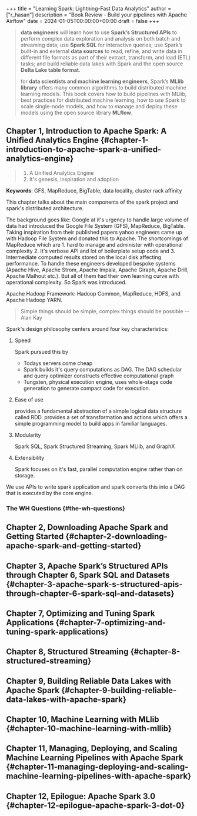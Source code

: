 +++
title = "Learning Spark: Lightning-Fast Data Analytics"
author = ["r_hasan"]
description = "Book Review - Build your pipelines with Apache Airflow"
date = 2024-01-05T00:00:00+00:00
draft = false
+++

> ******data engineers****** will learn how to use **Spark’s Structured APIs** to perform
> complex data exploration and analysis on both batch and streaming data; use **Spark
> SQL** for interactive queries; use Spark’s built-in and external **data sources** to read,
> refine, and write data in different file formats as part of their extract, transform, and
> load (ETL) tasks; and build reliable data lakes with Spark and the open source **Delta
> Lake table format**.
>
> for ******data scientists and machine learning engineers******, Spark’s **MLlib library** offers many
> common algorithms to build distributed machine learning models. This book covers
> how to build pipelines with MLlib, best practices for distributed machine learning, how to use Spark to scale single-node models, and how to manage and deploy these models using the open source library **MLflow**.


## Chapter 1, Introduction to Apache Spark: A Unified Analytics Engine {#chapter-1-introduction-to-apache-spark-a-unified-analytics-engine}

> 1.  A Unified Analytics Engine
> 2.  It's genesis, inspiration and adoption

**Keywords**: GFS, MapReduce, BigTable, data locality, cluster rack affinity

This chapter talks about the main components of the spark project and spark's distributed architecture.

The background goes like: Google at it's urgency to handle large volume of data had introduced the Google File System (GFS), MapReduce, BigTable. Taking inspiration from their published papers yahoo engineers came up with Hadoop File System and donated this to Apache. The shortcomings of MapReduce which are 1. hard to manage and administer with operational complexity 2. It's verbose API and lot of boilerplate setup code and 3. Intermediate computed results stored on the local disk affecting performance. To handle these engineers developed bespoke systems (Apache Hive, Apache Strom, Apache Impala, Apache Giraph, Apache Drill, Apache Malhout etc.). But all of them had their own learning curve with operational complexity. So Spark was introduced.

Apache Hadoop Framework: Hadoop Common, MapReduce, HDFS, and Apache Hadoop YARN.

> Simple things should be simple, complex things should be possible -- Alan Kay

Spark's design philosophy centers around four key characteristics:

1.  Speed

    Spark pursued this by

    -   Todays servers come cheap
    -   Spark builds it's query computations as DAG. The DAG schedular and query optimizer constructs effective computational graph
    -   Tungsten, physical execution engine, uses whole-stage code generation to generate compact code for execution.
2.  Ease of use

    provides a fundamental abstraction of a simple logical data structure called RDD. provides a set of transformation and actions which offers a simple programming model to build apps in familiar languages.
3.  Modularity

    Spark SQL, Spark Structured Streaming, Spark MLlib, and GraphX
4.  Extensibility

    Spark focuses on it's fast, parallel computation engine rather than on storage.

We use APIs to write spark application and spark converts this into a DAG that is executed by the core engine.


### The WH Questions {#the-wh-questions}


## Chapter 2, Downloading Apache Spark and Getting Started {#chapter-2-downloading-apache-spark-and-getting-started}


## Chapter 3, Apache Spark’s Structured APIs through Chapter 6, Spark SQL and Datasets {#chapter-3-apache-spark-s-structured-apis-through-chapter-6-spark-sql-and-datasets}


## Chapter 7, Optimizing and Tuning Spark Applications {#chapter-7-optimizing-and-tuning-spark-applications}


## Chapter 8, Structured Streaming {#chapter-8-structured-streaming}


## Chapter 9, Building Reliable Data Lakes with Apache Spark {#chapter-9-building-reliable-data-lakes-with-apache-spark}


## Chapter 10, Machine Learning with MLlib {#chapter-10-machine-learning-with-mllib}


## Chapter 11, Managing, Deploying, and Scaling Machine Learning Pipelines with Apache Spark {#chapter-11-managing-deploying-and-scaling-machine-learning-pipelines-with-apache-spark}


## Chapter 12, Epilogue: Apache Spark 3.0 {#chapter-12-epilogue-apache-spark-3-dot-0}
